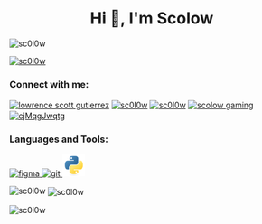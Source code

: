 <h1 align="center">Hi 👋, I'm Scolow</h1>
<p align="left"> <img src="https://komarev.com/ghpvc/?username=sc0l0w&label=Profile%20views&color=0e75b6&style=flat" alt="sc0l0w" /> </p>

<p align="left"> <a href="https://github.com/ryo-ma/github-profile-trophy"><img src="https://github-profile-trophy.vercel.app/?username=sc0l0w" alt="sc0l0w" /></a> </p>

<h3 align="left">Connect with me:</h3>
<p align="left">
<a href="https://linkedin.com/in/lowrence scott gutierrez" target="blank"><img align="center" src="https://raw.githubusercontent.com/rahuldkjain/github-profile-readme-generator/master/src/images/icons/Social/linked-in-alt.svg" alt="lowrence scott gutierrez" height="30" width="40" /></a>
<a href="https://fb.com/sc0l0w" target="blank"><img align="center" src="https://raw.githubusercontent.com/rahuldkjain/github-profile-readme-generator/master/src/images/icons/Social/facebook.svg" alt="sc0l0w" height="30" width="40" /></a>
<a href="https://instagram.com/sc0l0w" target="blank"><img align="center" src="https://raw.githubusercontent.com/rahuldkjain/github-profile-readme-generator/master/src/images/icons/Social/instagram.svg" alt="sc0l0w" height="30" width="40" /></a>
<a href="https://www.youtube.com/c/scolow gaming" target="blank"><img align="center" src="https://raw.githubusercontent.com/rahuldkjain/github-profile-readme-generator/master/src/images/icons/Social/youtube.svg" alt="scolow gaming" height="30" width="40" /></a>
<a href="https://discord.gg/cjMqgJwqtg" target="blank"><img align="center" src="https://raw.githubusercontent.com/rahuldkjain/github-profile-readme-generator/master/src/images/icons/Social/discord.svg" alt="cjMqgJwqtg" height="30" width="40" /></a>
</p>

<h3 align="left">Languages and Tools:</h3>
<p align="left"> <a href="https://www.figma.com/" target="_blank" rel="noreferrer"> <img src="https://www.vectorlogo.zone/logos/figma/figma-icon.svg" alt="figma" width="40" height="40"/> </a> <a href="https://git-scm.com/" target="_blank" rel="noreferrer"> <img src="https://www.vectorlogo.zone/logos/git-scm/git-scm-icon.svg" alt="git" width="40" height="40"/> </a> <a href="https://www.python.org" target="_blank" rel="noreferrer"> <img src="https://raw.githubusercontent.com/devicons/devicon/master/icons/python/python-original.svg" alt="python" width="40" height="40"/> </a> </p>

<p><img align="left" src="https://github-readme-stats.vercel.app/api/top-langs?username=sc0l0w&show_icons=true&locale=en&layout=compact" alt="sc0l0w" /></p>

<p>&nbsp;<img align="center" src="https://github-readme-stats.vercel.app/api?username=sc0l0w&show_icons=true&locale=en" alt="sc0l0w" /></p>

<p><img align="center" src="https://github-readme-streak-stats.herokuapp.com/?user=sc0l0w&" alt="sc0l0w" /></p>
